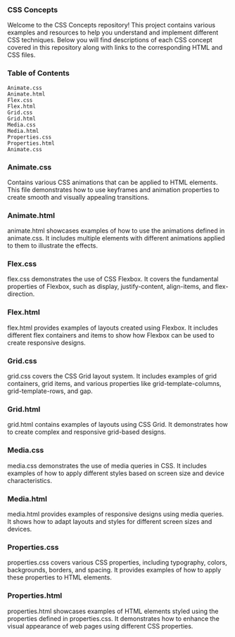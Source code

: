 ### CSS Concepts
Welcome to the CSS Concepts repository! This project contains various examples and resources to help you understand and implement different CSS techniques. Below you will find descriptions of each CSS concept covered in this repository along with links to the corresponding HTML and CSS files.

### Table of Contents
    Animate.css
    Animate.html
    Flex.css
    Flex.html
    Grid.css
    Grid.html
    Media.css
    Media.html
    Properties.css
    Properties.html 
    Animate.css

### Animate.css 
Contains various CSS animations that can be applied to HTML elements. This file demonstrates how to use keyframes and animation properties to create smooth and visually appealing transitions.

### Animate.html
animate.html showcases examples of how to use the animations defined in animate.css. It includes multiple elements with different animations applied to them to illustrate the effects.

### Flex.css
flex.css demonstrates the use of CSS Flexbox. It covers the fundamental properties of Flexbox, such as display, justify-content, align-items, and flex-direction.

### Flex.html
flex.html provides examples of layouts created using Flexbox. It includes different flex containers and items to show how Flexbox can be used to create responsive designs.

### Grid.css
grid.css covers the CSS Grid layout system. It includes examples of grid containers, grid items, and various properties like grid-template-columns, grid-template-rows, and gap.

### Grid.html
grid.html contains examples of layouts using CSS Grid. It demonstrates how to create complex and responsive grid-based designs.

### Media.css
media.css demonstrates the use of media queries in CSS. It includes examples of how to apply different styles based on screen size and device characteristics.

### Media.html
media.html provides examples of responsive designs using media queries. It shows how to adapt layouts and styles for different screen sizes and devices.

### Properties.css
properties.css covers various CSS properties, including typography, colors, backgrounds, borders, and spacing. It provides examples of how to apply these properties to HTML elements.

### Properties.html
properties.html showcases examples of HTML elements styled using the properties defined in properties.css. It demonstrates how to enhance the visual appearance of web pages using different CSS properties.



